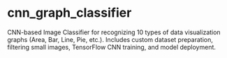 # cnn_graph_classifier
CNN-based Image Classifier for recognizing 10 types of data visualization graphs (Area, Bar, Line, Pie, etc.). Includes custom dataset preparation, filtering small images, TensorFlow CNN training, and model deployment.
